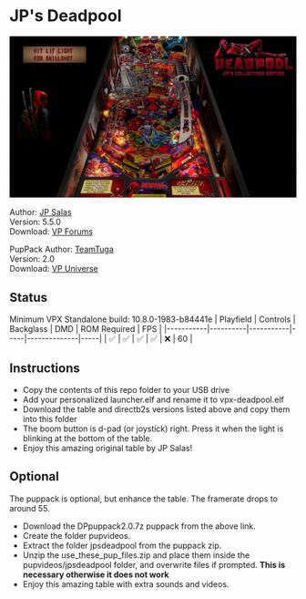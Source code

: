 # JP's Deadpool

![Table Preview](../../images/vpx-jps-deadpool-preview.jpg)

Author: [JP Salas](https://www.vpforums.org/index.php?app=core&module=search&do=user_activity&sid=40128d9b02d204ff0a868b9c159c7f81&mid=277&search_app=downloads&userMode=all&search_app_filters%5Bdownloads%5D%5BsearchInKey%5D=files&search_app_filters%5Bdownloads%5D%5Bfiles%5D%5BsortKey%5D=update&search_app_filters%5Bdownloads%5D%5Bfiles%5D%5BsortDir%5D=)  
Version: 5.5.0  
Download: [VP Forums](https://www.vpforums.org/index.php?app=downloads&showfile=15967)

PupPack
Author: [TeamTuga](https://vpuniverse.com/profile/31843-teamtuga/)  
Version: 2.0  
Download: [VP Universe](https://vpuniverse.com/files/file/7368-deadpool-table-v512-puppack-20/)

## Status 

Minimum VPX Standalone build: 10.8.0-1983-b84441e
| Playfield | Controls | Backglass | DMD | ROM Required | FPS | 
|-----------|----------|-----------|-----|--------------|-----|
| :white_check_mark: | :white_check_mark: | :white_check_mark: | :white_check_mark: | :x: | 60 |

## Instructions

- Copy the contents of this repo folder to your USB drive
- Add your personalized launcher.elf and rename it to vpx-deadpool.elf
- Download the table and directb2s versions listed above and copy them into this folder
- The boom button is d-pad (or joystick) right. Press it when the light is blinking at the bottom of the table. 
- Enjoy this amazing original table by JP Salas!

## Optional

The puppack is optional, but enhance the table. The framerate drops to around 55.

- Download the DPpuppack2.0.7z puppack from the above link.
- Create the folder pupvideos.
- Extract the folder jpsdeadpool from the puppack zip.
- Unzip the use_these_pup_files.zip and place them inside the pupvideos/jpsdeadpool folder, and overwrite files if prompted. __This is necessary otherwise it does not work__
- Enjoy this amazing table with extra sounds and videos.
